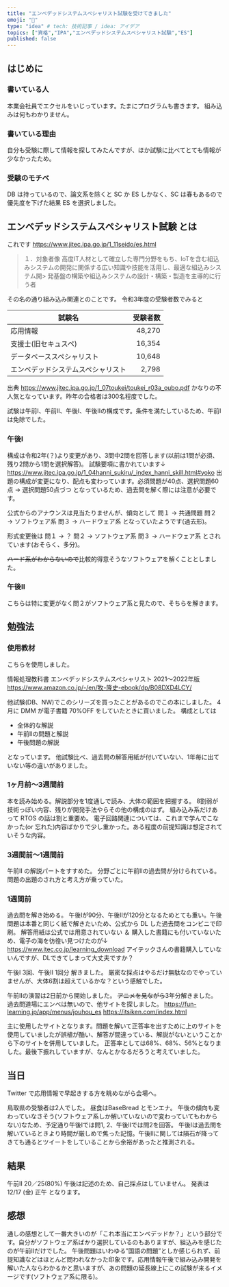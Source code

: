 ```yaml
---
title: "エンベデッドシステムスペシャリスト試験を受けてきました"
emoji: "🦔"
type: "idea" # tech: 技術記事 / idea: アイデア
topics: ["資格","IPA","エンベデッドシステムスペシャリスト試験","ES"]
published: false
---
```


## はじめに

### 書いている人

本業会社員でエクセルをいじっています。たまにプログラムも書きます。
組み込みは何もわかりません。

### 書いている理由

自分も受験に際して情報を探してみたんですが、ほか試験に比べてとても情報が少なかったため。

### 受験のモチベ

DB は持っているので、論文系を除くと SC か ES しかなく、SC は春もあるので優先度を下げた結果 ES を選択しました。

## エンベデッドシステムスペシャリスト試験 とは

これです
https://www.jitec.ipa.go.jp/1_11seido/es.html

> １．対象者像
> 高度IT人材として確立した専門分野をもち、IoTを含む組込みシステムの開発に関係する広い知識や技能を活用し、最適な組込みシステム開> 発基盤の構築や組込みシステムの設計・構築・製造を主導的に行う者

その名の通り組み込み関連とのことです。
令和3年度の受験者数でみると

| 試験名                             | 受験者数 |
| ---------------------------------- | -----: |
| 応用情報                           | 48,270 |
| 支援士(旧セキュスペ)               | 16,354 |
| データベーススペシャリスト         | 10,648 |
| エンベデッドシステムスペシャリスト | 2,798  |

出典 https://www.jitec.ipa.go.jp/1_07toukei/toukei_r03a_oubo.pdf
かなりの不人気となっています。昨年の合格者は300名程度でした。

試験は午前Ⅰ、午前Ⅱ、午後Ⅰ、午後Ⅱの構成です。条件を満たしているため、午前Ⅰは免除でした。

### 午後Ⅰ

構成は令和2年(？)より変更があり、3問中2問を回答します(以前は1問が必須、残り2問から1問を選択解答)。
試験要項に書かれています↓
https://www.jitec.ipa.go.jp/1_04hanni_sukiru/_index_hanni_skill.html#yoko
出題の構成が変更になり、配点も変わっています。必須問題が40点、選択問題60点 → 選択問題50点づつ となっているため、過去問を解く際には注意が必要です。

公式からのアナウンスは見当たりませんが、傾向として
問１ → 共通問題
問２ → ソフトウェア系
問３ → ハードウェア系
となっていたようです(過去形)。

形式変更後は
問１ → ？
問２ → ソフトウェア系
問３ → ハードウェア系
とされています(おそらく、多分)。

~~ハード系がわからないので~~比較的得意そうなソフトウェアを解くこととしました。

### 午後Ⅱ

こちらは特に変更がなく問２がソフトウェア系と見たので、そちらを解きます。

## 勉強法

### 使用教材

こちらを使用しました。

情報処理教科書 エンベデッドシステムスペシャリスト 2021～2022年版
https://www.amazon.co.jp/-/en/牧-隆史-ebook/dp/B08DXD4LCY/

他試験(DB、NW)でこのシリーズを買ったことがあるのでこの本にしました。
4月に DMM が電子書籍 70%OFF をしていたときに買いました。
構成としては

- 全体的な解説
- 午前Ⅱの問題と解説
- 午後問題の解説

となっています。
他試験比べ、過去問の解答用紙が付いていない、1年毎に出ていない等の違いがありました。

### 1ヶ月前～3週間前

本を読み始める。解説部分を1度通しで読み、大体の範囲を把握する。
8割弱が技術っぽい内容、残りが開発手法やらその他の構成のはず。
組み込み系だけあって RTOS の話は割と重要め。
電子回路関連については、これまで学んでこなかった(or 忘れた)内容ばかりで少し重かった。ある程度の前提知識は想定されていそうな内容。

### 3週間前～1週間前

午前Ⅱ の解説パートをすすめた。
分野ごとに午前Ⅱの過去問が分けられている。問題の出題のされ方と考え方が乗っていた。

### 1週間前

過去問を解き始める。
午後Ⅰが90分、午後Ⅱが120分となるためとても重い。午後問題は本番と同じく紙で解きたいため、公式から DL した過去問をコンビニで印刷。
解答用紙は公式では用意されていない ＆ 購入した書籍にも付いていないため、電子の海を彷徨い見つけたのが↓
https://www.itec.co.jp/learning_download
アイテックさんの書籍購入していないんですが、DLできてしまって大丈夫ですか？

午後Ⅰ 3回、午後Ⅱ 1回分 解きました。
厳密な採点はやるだけ無駄なのでやっていませんが、大体6割は超えているかな？という感触でした。

午前Ⅱの演習は2日前から開始しました。
~~アニメを見ながら~~3年分解きました。
過去問道場にエンベは無いので、他サイトを探しました。
https://fun-learning.jp/app/menus/jouhou_es
https://itsiken.com/index.html

主に使用したサイトとなります。問題を解いて正答率を出すために上のサイトを使用していましたが誤植が酷い、解答が間違っている、解説がないということから下のサイトを併用していました。
正答率としては68%、68%、56%となりました。最後下振れしていますが、なんとかなるだろうと考えていました。

## 当日

Twitter で応用情報で早起きする方を眺めながら会場へ。

鳥取県の受験者は2人でした。
昼食はBaseBread とモンエナ。
午後の傾向も変わっていなさそう(ソフトウェア系しか解いていないので変わっていてもわからない)なため、予定通り午後Ⅰでは問1, 2、午後Ⅱでは問2を回答。
午後Ⅰは過去問を解いているときより時間が厳しめで焦った記憶。午後Ⅱに関しては隕石が降ってきても通るとツイートをしていることから余裕があったと推測される。

## 結果

午前Ⅱ 20／25(80%)
午後は記述のため、自己採点はしていません。
発表は12/17 (金) 正午 となります。

## 感想

通しの感想として一番大きいのが「これ本当にエンベデッドか？」という部分です。自分がソフトウェア系ばかり選択しているのもありますが、組込みを感じたのが午前Ⅱだけでした。
午後問題はいわゆる”国語の問題”としか感じられず、前提知識などはほとんど問われなかった印象です。応用情報午後で組み込み開発を解いた人ならわかるかと思いますが、あの問題の延長線上にこの試験が来るイメージです(ソフトウェア系に限る)。
